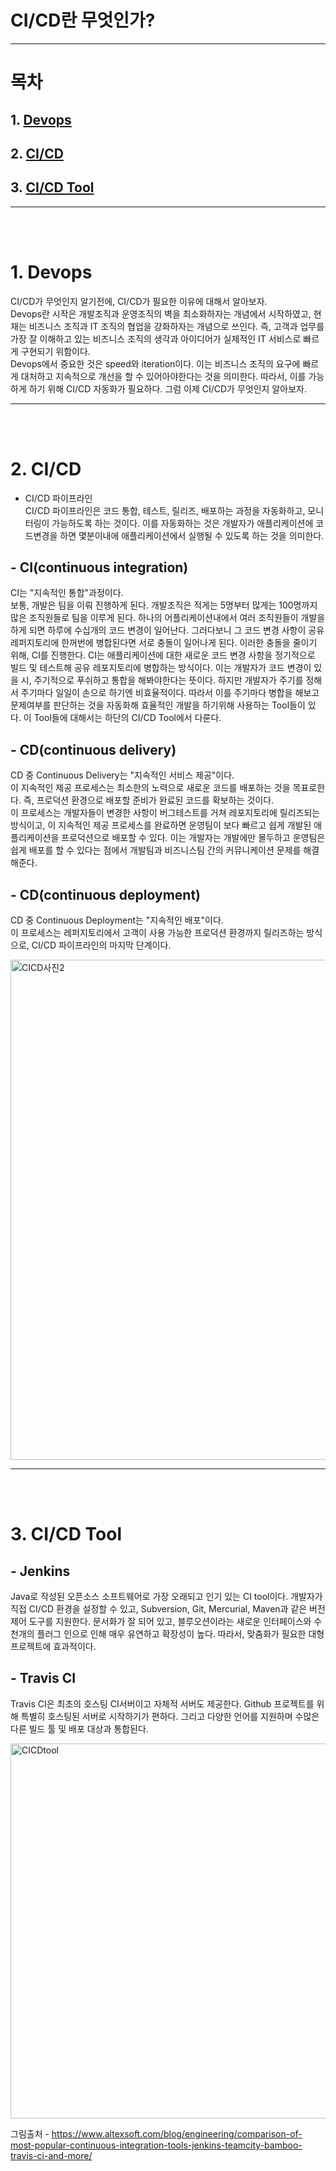 # CI/CD란 무엇인가?
--------------------
# 목차

## 1. <a href='#devops'>Devops</a>  
## 2. <a href='#cicd'>CI/CD</a> 
## 3. <a href='#cicdtool'>CI/CD Tool</a> 

--------------------
<br><br>
<a name='devops'></a>
# 1. Devops
CI/CD가 무엇인지 알기전에, CI/CD가 필요한 이유에 대해서 알아보자.  
Devops란 시작은 개발조직과 운영조직의 벽을 최소화하자는 개념에서 시작하였고, 현재는 비즈니스 조직과 IT 조직의 협업을 강화하자는 개념으로 쓰인다. 즉, 고객과 업무를 가장 잘 이해하고 있는 비즈니스 조직의 생각과 아이디어가 실제적인 IT 서비스로 빠르게 구현되기 위함이다.  
Devops에서 중요한 것은 speed와 iteration이다. 이는 비즈니스 조직의 요구에 빠르게 대처하고 지속적으로 개선을 할 수 있어아야한다는 것을 의미한다. 따라서, 이를 가능하게 하기 위해 CI/CD 자동화가 필요하다. 그럼 이제 CI/CD가 무엇인지 알아보자.


--------------------
<br><br>
<a name='cicd'></a>
# 2. CI/CD  
 - CI/CD 파이프라인  
CI/CD 파이프라인은 코드 통합, 테스트, 릴리즈, 배포하는 과정을 자동화하고, 모니터링이 가능하도록 하는 것이다. 이를 자동화하는 것은 개발자가 애플리케이션에 코드변경을 하면 몇분이내에 애플리케이션에서 실행될 수 있도록 하는 것을 의미한다.

## - CI(continuous integration)  
CI는 "지속적인 통합"과정이다.  
보통, 개발은 팀을 이뤄 진행하게 된다. 개발조직은 적게는 5명부터 많게는 100명까지 많은 조직원들로 팀을 이루게 된다. 하나의 어플리케이션내에서 여러 조직원들이 개발을 하게 되면 하루에 수십개의 코드 변경이 일어난다. 그러다보니 그 코드 변경 사항이 공유 레퍼지토리에 한꺼번에 병합된다면 서로 충돌이 일어나게 된다. 이러한 충돌을 줄이기 위해, CI를 진행한다. CI는 애플리케이션에 대한 새로운 코드 변경 사항을 정기적으로 빌드 및 테스트해 공유 레포지토리에 병합하는 방식이다. 이는 개발자가 코드 변경이 있을 시, 주기적으로 푸쉬하고 통합을 해봐야한다는 뜻이다. 하지만 개발자가 주기를 정해서 주기마다 일일이 손으로 하기엔 비효율적이다. 따라서 이를 주기마다 병합을 해보고 문제여부를 판단하는 것을 자동화해 효율적인 개발을 하기위해 사용하는 Tool들이 있다. 이 Tool들에 대해서는 하단의 CI/CD Tool에서 다룬다.

## - CD(continuous delivery)
CD 중 Continuous Delivery는 "지속적인 서비스 제공"이다.  
이 지속적인 제공 프로세스는 최소한의 노력으로 새로운 코드를 배포하는 것을 목표로한다. 즉, 프로덕션 환경으로 배포할 준비가 완료된 코드를 확보하는 것이다.  
이 프로세스는 개발자들이 변경한 사항이 버그테스트를 거쳐 레포지토리에 릴리즈되는 방식이고, 이 지속적인 제공 프로세스를 완료하면 운영팀이 보다 빠르고 쉽게 개발된 애플리케이션을 프로덕션으로 배포할 수 있다. 이는 개발자는 개발에만 몰두하고 운영팀은 쉽게 배포를 할 수 있다는 점에서 개발팀과 비즈니스팀 간의 커뮤니케이션 문제를 해결해준다.  

## - CD(continuous deployment)
CD 중 Continuous Deployment는 "지속적인 배포"이다.  
이 프로세스는 레퍼지토리에서 고객이 사용 가능한 프로덕션 환경까지 릴리즈하는 방식으로, CI/CD 파이프라인의 마지막 단계이다.

<img width="800" alt="CICD사진2" src="https://user-images.githubusercontent.com/28242106/67655949-c316b780-f995-11e9-955d-1e7d2db3d353.PNG"> 

--------------------
<br><br>
<a name='cicdtool'></a>
# 3. CI/CD Tool
## - Jenkins
Java로 작성된 오픈소스 소프트웨어로 가장 오래되고 인기 있는 CI tool이다. 개발자가 직접 CI/CD 환경을 설정할 수 있고, Subversion, Git, Mercurial, Maven과 같은 버전 제어 도구를 지원한다. 문서화가 잘 되어 있고, 블루오션이라는 새로운 인터페이스와 수천개의 플러그 인으로 인해 매우 유연하고 확장성이 높다. 따라서, 맞춤화가 필요한 대형 프로젝트에 효과적이다.

## - Travis CI
Travis CI은 최초의 호스팅 CI서버이고 자체적 서버도 제공한다. Github 프로젝트를 위해 특별히 호스팅된 서버로 시작하기가 편하다. 그리고 다양한 언어를 지원하며 수많은 다른 빌드 툴 및 배포 대상과 통합된다.  


<img width="600" alt="CICDtool" src="https://user-images.githubusercontent.com/28242106/67656051-083ae980-f996-11e9-834d-4314669cf461.png">  

그림출처 - <https://www.altexsoft.com/blog/engineering/comparison-of-most-popular-continuous-integration-tools-jenkins-teamcity-bamboo-travis-ci-and-more/>



